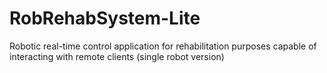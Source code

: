# RobRehabSystem-Lite
Robotic real-time control application for rehabilitation purposes capable of interacting with remote clients (single robot version)
